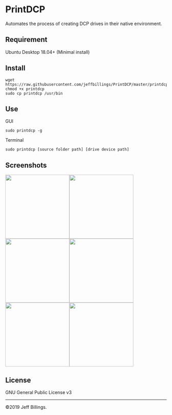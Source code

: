 # PrintDCP
Automates the process of creating DCP drives in their native environment.

## Requirement
Ubuntu Desktop 18.04+ (Minimal install)

## Install
```
wget https://raw.githubusercontent.com/jeffbillings/PrintDCP/master/printdcp
chmod +x printdcp
sudo cp printdcp /usr/bin
```

## Use
GUI
```
sudo printdcp -g
```

Terminal
```
sudo printdcp [source folder path] [drive device path]
```

## Screenshots
<img src="https://user-images.githubusercontent.com/8293352/69906355-1ace8700-1377-11ea-8954-3e4094d83107.png" height="200"><img src="https://user-images.githubusercontent.com/8293352/69906362-28840c80-1377-11ea-8f19-c53e0f8e837a.png" height="200"><img src="https://user-images.githubusercontent.com/8293352/69906366-2d48c080-1377-11ea-96ca-4d5e40e2693b.png" height="200"><img src="https://user-images.githubusercontent.com/8293352/69906372-36399200-1377-11ea-96d6-a8fc62143050.png" height="200"><img src="https://user-images.githubusercontent.com/8293352/69906373-3d60a000-1377-11ea-829a-18fac0e65594.png" height="200"><img src="https://user-images.githubusercontent.com/8293352/69906375-46517180-1377-11ea-8aa8-a89eef8f106e.png" height="200">


## License
GNU General Public License v3

---

©2019 Jeff Billings.
